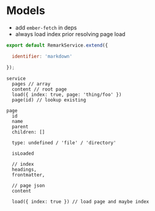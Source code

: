 # Models

* add `ember-fetch` in deps
* always load index prior resolving page load

``` javascript
export default RemarkService.extend({

  identifier: 'markdown'

});
```

```
service
  pages // array
  content // root page
  load({ index: true, page: 'thing/foo' })
  page(id) // lookup existing
```

```
page
  id
  name
  parent
  children: []

  type: undefined / 'file' / 'directory'

  isLoaded

  // index
  headings,
  frontmatter,

  // page json
  content

  load({ index: true }) // load page and maybe index
```
